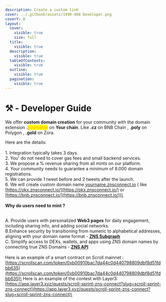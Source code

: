 ```yaml
---
description: Create a custom link
cover: ../.gitbook/assets/1990-480 Developer.png
coverY: 0
layout:
  cover:
    visible: true
    size: full
  title:
    visible: true
  description:
    visible: true
  tableOfContents:
    visible: true
  outline:
    visible: true
  pagination:
    visible: true
---
```


# ⚒️ - Developer Guide

We offer **custom domain creation** for your community with the domain extension .<mark style="color:orange;">yourname</mark> on **Your chain**.  Like **.cz** on BNB Chain , **.poly** on Polygon , **.gold** on Zora.&#x20;

Here are the details:\
\
1\. Integration typically takes 3 days.\
2\. You' do not need to cover gas fees and small backend services.\
3\. We propose a % revenue sharing from all mints on our platform.\
4\. Your community needs to guarantee a minimum of 8.000 domain registrations.\
5\. We can provide 1 tweet before and 2 tweets after the launch.\
6\. We will create custom domain name [yourname.znsconnect.io](https://web.telegram.org/a/yourname.znsconnect.io) ( like [https://okx.znsconnect.io/](https://okx.znsconnect.io/) or [https://bnb.znsconnect.io/](https://bnb.znsconnect.io/))\
\
\
**Why do users need to mint ?**

\
A. Provide users with personalized **Web3 pages** for daily engagement, including sharing info, and adding social networks.\
B.Enhance security by transitioning from numeric to alphabetical addresses, aligning with your domain name format - [**ZNS Subgraph**](https://docs.znsconnect.io/technical-documentation/zns-connect-subgraph)\
C. Simplify access to DEXs, wallets, and apps using ZNS domain names by connecting true ZNS Domains - [**ZNS API**](https://docs.znsconnect.io/technical-documentation/rest-api)\
\
Here is an example of a smart contract on Scroll mainnet : [https://scrollscan.com/token/0xb00910bac7da44c0d440798809dbf8d51fdbb635](https://scrollscan.com/token/0xb00910bac7da44c0d440798809dbf8d51fdbb635)\
Here is an example of the contest with Layer3: [https://app.layer3.xyz/quests/scroll-sprint-zns-connect?slug=scroll-sprint-zns-connect](https://app.layer3.xyz/quests/scroll-sprint-zns-connect?slug=scroll-sprint-zns-connect)\
